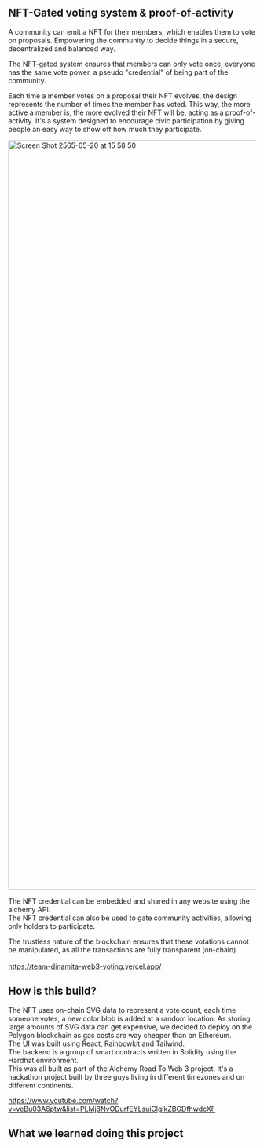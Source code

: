 
## NFT-Gated voting system & proof-of-activity

A community can emit a NFT for their members, which enables them to vote on proposals. Empowering the community to decide things in a secure, decentralized and balanced way. <br/>

The NFT-gated system ensures that members can only vote once, everyone has the same vote power, a pseudo "credential" of being part of the community. <br/> 

Each time a member votes on a proposal their NFT evolves, the design represents the number of times the member has voted. This way, the more active a member is, the more evolved their NFT will be, acting as a proof-of-activity. It's a system designed to encourage civic participation by giving people an easy way to show off how much they participate. <br/>

<img width="1527" alt="Screen Shot 2565-05-20 at 15 58 50" src="https://user-images.githubusercontent.com/19485391/173496742-7b1f0066-7680-4b9d-9137-064eea10f963.png">

The NFT credential can be embedded and shared in any website using the alchemy API. <br/>
The NFT credential can also be used to gate community activities, allowing only holders to participate. <br/>

The trustless nature of the blockchain ensures that these votations cannot be manipulated, as all the transactions are fully transparent (on-chain). <br/>
<br/>
https://team-dinamita-web3-voting.vercel.app/

## How is this build?
The NFT uses on-chain SVG data to represent a vote count, each time someone votes, a new color blob is added at a random location. As storing large amounts of SVG data can get expensive, we decided to deploy on the Polygon blockchain as gas costs are way cheaper than on Ethereum. 
<br/>
The UI was built using React, Rainbowkit and Tailwind.
<br/>
The backend is a group of smart contracts written in Solidity using the Hardhat environment. 
<br/>
This was all built as part of the Alchemy Road To Web 3 project. It's a hackathon project built by three guys living in different timezones and on different continents.

https://www.youtube.com/watch?v=veBu03A6ptw&list=PLMj8NvODurfEYLsuiClgikZBGDfhwdcXF


## What we learned doing this project


